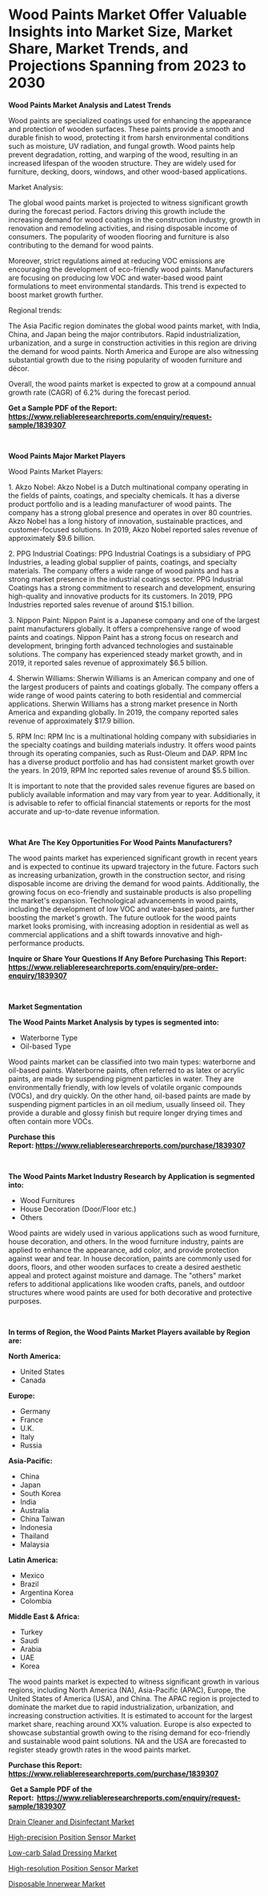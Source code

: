 <p><h1>Wood Paints Market Offer Valuable Insights into Market Size, Market Share, Market Trends, and Projections Spanning from 2023 to 2030</h1></p><p><strong>Wood Paints Market Analysis and Latest Trends</strong></p>
<p><p>Wood paints are specialized coatings used for enhancing the appearance and protection of wooden surfaces. These paints provide a smooth and durable finish to wood, protecting it from harsh environmental conditions such as moisture, UV radiation, and fungal growth. Wood paints help prevent degradation, rotting, and warping of the wood, resulting in an increased lifespan of the wooden structure. They are widely used for furniture, decking, doors, windows, and other wood-based applications.</p><p>Market Analysis:</p><p>The global wood paints market is projected to witness significant growth during the forecast period. Factors driving this growth include the increasing demand for wood coatings in the construction industry, growth in renovation and remodeling activities, and rising disposable income of consumers. The popularity of wooden flooring and furniture is also contributing to the demand for wood paints.</p><p>Moreover, strict regulations aimed at reducing VOC emissions are encouraging the development of eco-friendly wood paints. Manufacturers are focusing on producing low VOC and water-based wood paint formulations to meet environmental standards. This trend is expected to boost market growth further.</p><p>Regional trends:</p><p>The Asia Pacific region dominates the global wood paints market, with India, China, and Japan being the major contributors. Rapid industrialization, urbanization, and a surge in construction activities in this region are driving the demand for wood paints. North America and Europe are also witnessing substantial growth due to the rising popularity of wooden furniture and décor.</p><p>Overall, the wood paints market is expected to grow at a compound annual growth rate (CAGR) of 6.2% during the forecast period.</p></p>
<p><strong>Get a Sample PDF of the Report:&nbsp; <a href="https://www.reliableresearchreports.com/enquiry/request-sample/1839307">https://www.reliableresearchreports.com/enquiry/request-sample/1839307</a></strong></p>
<p>&nbsp;</p>
<p><strong>Wood Paints Major Market Players</strong></p>
<p><p>Wood Paints Market Players:</p><p>1. Akzo Nobel: Akzo Nobel is a Dutch multinational company operating in the fields of paints, coatings, and specialty chemicals. It has a diverse product portfolio and is a leading manufacturer of wood paints. The company has a strong global presence and operates in over 80 countries. Akzo Nobel has a long history of innovation, sustainable practices, and customer-focused solutions. In 2019, Akzo Nobel reported sales revenue of approximately $9.6 billion.</p><p>2. PPG Industrial Coatings: PPG Industrial Coatings is a subsidiary of PPG Industries, a leading global supplier of paints, coatings, and specialty materials. The company offers a wide range of wood paints and has a strong market presence in the industrial coatings sector. PPG Industrial Coatings has a strong commitment to research and development, ensuring high-quality and innovative products for its customers. In 2019, PPG Industries reported sales revenue of around $15.1 billion.</p><p>3. Nippon Paint: Nippon Paint is a Japanese company and one of the largest paint manufacturers globally. It offers a comprehensive range of wood paints and coatings. Nippon Paint has a strong focus on research and development, bringing forth advanced technologies and sustainable solutions. The company has experienced steady market growth, and in 2019, it reported sales revenue of approximately $6.5 billion.</p><p>4. Sherwin Williams: Sherwin Williams is an American company and one of the largest producers of paints and coatings globally. The company offers a wide range of wood paints catering to both residential and commercial applications. Sherwin Williams has a strong market presence in North America and expanding globally. In 2019, the company reported sales revenue of approximately $17.9 billion.</p><p>5. RPM Inc: RPM Inc is a multinational holding company with subsidiaries in the specialty coatings and building materials industry. It offers wood paints through its operating companies, such as Rust-Oleum and DAP. RPM Inc has a diverse product portfolio and has had consistent market growth over the years. In 2019, RPM Inc reported sales revenue of around $5.5 billion.</p><p>It is important to note that the provided sales revenue figures are based on publicly available information and may vary from year to year. Additionally, it is advisable to refer to official financial statements or reports for the most accurate and up-to-date revenue information.</p></p>
<p>&nbsp;</p>
<p><strong>What Are The Key Opportunities For Wood Paints Manufacturers?</strong></p>
<p><p>The wood paints market has experienced significant growth in recent years and is expected to continue its upward trajectory in the future. Factors such as increasing urbanization, growth in the construction sector, and rising disposable income are driving the demand for wood paints. Additionally, the growing focus on eco-friendly and sustainable products is also propelling the market's expansion. Technological advancements in wood paints, including the development of low VOC and water-based paints, are further boosting the market's growth. The future outlook for the wood paints market looks promising, with increasing adoption in residential as well as commercial applications and a shift towards innovative and high-performance products.</p></p>
<p><strong>Inquire or Share Your Questions If Any Before Purchasing This Report: <a href="https://www.reliableresearchreports.com/enquiry/pre-order-enquiry/1839307">https://www.reliableresearchreports.com/enquiry/pre-order-enquiry/1839307</a></strong></p>
<p>&nbsp;</p>
<p><strong>Market Segmentation</strong></p>
<p><strong>The Wood Paints Market Analysis by types is segmented into:</strong></p>
<p><ul><li>Waterborne Type</li><li>Oil-based Type</li></ul></p>
<p><p>Wood paints market can be classified into two main types: waterborne and oil-based paints. Waterborne paints, often referred to as latex or acrylic paints, are made by suspending pigment particles in water. They are environmentally friendly, with low levels of volatile organic compounds (VOCs), and dry quickly. On the other hand, oil-based paints are made by suspending pigment particles in an oil medium, usually linseed oil. They provide a durable and glossy finish but require longer drying times and often contain more VOCs.</p></p>
<p><strong>Purchase this Report:&nbsp;<a href="https://www.reliableresearchreports.com/purchase/1839307">https://www.reliableresearchreports.com/purchase/1839307</a></strong></p>
<p>&nbsp;</p>
<p><strong>The Wood Paints Market Industry Research by Application is segmented into:</strong></p>
<p><ul><li>Wood Furnitures</li><li>House Decoration (Door/Floor etc.)</li><li>Others</li></ul></p>
<p><p>Wood paints are widely used in various applications such as wood furniture, house decoration, and others. In the wood furniture industry, paints are applied to enhance the appearance, add color, and provide protection against wear and tear. In house decoration, paints are commonly used for doors, floors, and other wooden surfaces to create a desired aesthetic appeal and protect against moisture and damage. The "others" market refers to additional applications like wooden crafts, panels, and outdoor structures where wood paints are used for both decorative and protective purposes.</p></p>
<p>&nbsp;</p>
<p><strong>In terms of Region, the Wood Paints Market Players available by Region are:</strong></p>
<p>
    <p> <strong> North America: </strong>
        <ul>
            <li>United States</li>
            <li>Canada</li>
        </ul>
        </p> 
    <p> <strong> Europe: </strong>
        <ul>
            <li>Germany</li>
            <li>France</li>
            <li>U.K.</li>
            <li>Italy</li>
            <li>Russia</li>
        </ul>
        </p> 
    <p> <strong> Asia-Pacific: </strong>
        <ul>
            <li>China</li>
            <li>Japan</li>
            <li>South Korea</li>
            <li>India</li>
            <li>Australia</li>
            <li>China Taiwan</li>
            <li>Indonesia</li>
            <li>Thailand</li>
            <li>Malaysia</li>
        </ul>
        </p> 
    <p> <strong> Latin America: </strong>
        <ul>
            <li>Mexico</li>
            <li>Brazil</li>
            <li>Argentina Korea</li>
            <li>Colombia</li>
        </ul>
        </p> 
    <p> <strong> Middle East & Africa: </strong>
        <ul>
            <li>Turkey</li>
            <li>Saudi</li>
            <li>Arabia</li>
            <li>UAE</li>
            <li>Korea</li>
        </ul>
    </p>
    </p>
<p><p>The wood paints market is expected to witness significant growth in various regions, including North America (NA), Asia-Pacific (APAC), Europe, the United States of America (USA), and China. The APAC region is projected to dominate the market due to rapid industrialization, urbanization, and increasing construction activities. It is estimated to account for the largest market share, reaching around XX% valuation. Europe is also expected to showcase substantial growth owing to the rising demand for eco-friendly and sustainable wood paint solutions. NA and the USA are forecasted to register steady growth rates in the wood paints market.</p></p>
<p><strong>Purchase this Report: <a href="https://www.reliableresearchreports.com/purchase/1839307">https://www.reliableresearchreports.com/purchase/1839307</a></strong></p>
<p>&nbsp;<strong>Get a Sample PDF of the Report:&nbsp;&nbsp;<a href="https://www.reliableresearchreports.com/enquiry/request-sample/1839307">https://www.reliableresearchreports.com/enquiry/request-sample/1839307</a></strong></p>
<p><strong></strong></p>
<p><p><a href="https://medium.com/@nettieboyle84/drain-cleaner-and-disinfectant-market-size-and-market-trends-complete-industry-overview-2023-to-0e79e028995b">Drain Cleaner and Disinfectant Market</a></p><p><a href="https://medium.com/@adeafrashri2022/high-precision-position-sensor-market-furnishes-information-on-market-share-market-trends-and-1d748145302a">High-precision Position Sensor Market</a></p><p><a href="https://medium.com/@klebogdani/low-carb-salad-dressing-market-the-key-to-successful-business-strategy-forecast-till-2030-83024324b39f">Low-carb Salad Dressing Market</a></p><p><a href="https://medium.com/@yjwzfixtb68151/high-resolution-position-sensor-market-size-cagr-trends-2024-2030-e8ebdaf2693b">High-resolution Position Sensor Market</a></p><p><a href="https://medium.com/@williambatz97/disposable-innerwear-market-furnishes-information-on-market-share-market-trends-and-market-growth-101808fa2bc2">Disposable Innerwear Market</a></p></p>